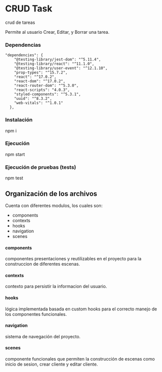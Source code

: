 # CRUD Task

crud de tareas 

Permite al usuario Crear, Editar, y Borrar una tarea.

### Dependencias
```
"dependencies": {
    "@testing-library/jest-dom": "^5.11.4",
    "@testing-library/react": "^11.1.0",
    "@testing-library/user-event": "^12.1.10",
    "prop-types": "^15.7.2",
    "react": "^17.0.2",
    "react-dom": "^17.0.2",
    "react-router-dom": "^5.3.0",
    "react-scripts": "4.0.3",
    "styled-components": "^5.3.1",
    "uuid": "^8.3.2",
    "web-vitals": "^1.0.1"
  },
```

### Instalación
npm i

### Ejecución 
npm start

### Ejecución de pruebas (tests)
npm test

## Organización de los archivos
Cuenta con diferentes modulos, los cuales son:

* components
* contexts
* hooks
* navigation
* scenes

#### components
componentes presentaciones y reutilizables en el proyecto para la construccion de diferentes escenas.

#### contexts
contexto para persistir la informacion del usuario.

#### hooks
lógica implementada basada en custom hooks para el correcto manejo de los componentes funcionales.

#### navigation
sistema de navegación del proyecto.

#### scenes
componente funcionales que permiten la construcción de escenas como inicio de sesion, crear cliente y editar cliente.



